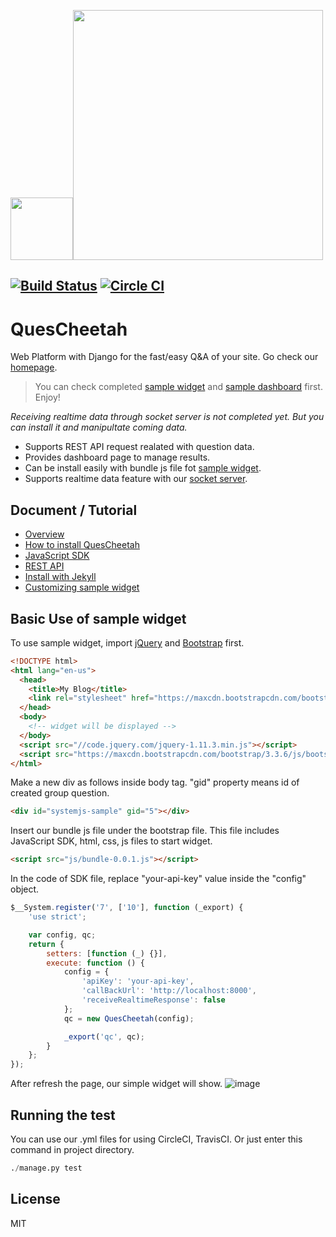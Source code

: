 <img src="./QuesCheetah/static/images/qc_logo.png" width="100"><img src="./QuesCheetah/static/images/quescheetah-logo.png" width="400">

[![Build Status](https://travis-ci.org/forMJ/QuesCheetah.svg?branch=master)](https://travis-ci.org/forMJ/QuesCheetah)
[![Circle CI](https://circleci.com/gh/forMJ/QuesCheetah.svg?style=svg)](https://circleci.com/gh/forMJ/QuesCheetah)
---
# QuesCheetah

Web Platform with Django for the fast/easy Q&A of your site. Go check our [homepage](http://www.quescheetah.com).

> You can check completed [sample widget](http://mingkim.github.io/programming/2016/02/04/SystemJS%EC%99%80-jspm/) and [sample dashboard](http://www.quescheetah.com/v1/dashboard/sample/overview) first. Enjoy!


*Receiving realtime data through socket server is not completed yet. But you can install it and manipultate coming data.*

* Supports REST API request realated with question data.
* Provides dashboard page to manage results.
* Can be install easily with bundle js file fot [sample widget](https://github.com/mingkim/QuesCheetah_sample).
* Supports realtime data feature with our [socket server](https://github.com/mingkim/QuesCheetah-socket). 

## Document / Tutorial

* [Overview](https://mingkim.gitbooks.io/quescheetah-tutorial/content/overview.html)
* [How to install QuesCheetah](https://mingkim.gitbooks.io/quescheetah-tutorial/content/install_local.html)
* [JavaScript SDK](https://mingkim.gitbooks.io/quescheetah-tutorial/content/js-SDK.html)
* [REST API](https://mingkim.gitbooks.io/quescheetah-document/content/)
* [Install with Jekyll](https://mingkim.gitbooks.io/quescheetah-tutorial/content/jekyll.html)
* [Customizing sample widget](https://mingkim.gitbooks.io/quescheetah-tutorial/content/customize-sample.html)
 

## Basic Use of sample widget

To use sample widget, import [jQuery](http://jquery.com/) and [Bootstrap](http://getbootstrap.com/) first.

```html
<!DOCTYPE html>
<html lang="en-us">
  <head>
    <title>My Blog</title>
    <link rel="stylesheet" href="https://maxcdn.bootstrapcdn.com/bootstrap/3.3.6/css/bootstrap.min.css" integrity="sha384-1q8mTJOASx8j1Au+a5WDVnPi2lkFfwwEAa8hDDdjZlpLegxhjVME1fgjWPGmkzs7" crossorigin="anonymous">
  </head>
  <body>
    <!-- widget will be displayed -->
  </body>
  <script src="//code.jquery.com/jquery-1.11.3.min.js"></script>
  <script src="https://maxcdn.bootstrapcdn.com/bootstrap/3.3.6/js/bootstrap.min.js" integrity="sha384-0mSbJDEHialfmuBBQP6A4Qrprq5OVfW37PRR3j5ELqxss1yVqOtnepnHVP9aJ7xS" crossorigin="anonymous"></script>
</html>
```

Make a new div as follows inside body tag. "gid" property means id of created group question.
```html
<div id="systemjs-sample" gid="5"></div>
```

Insert our bundle js file  under the bootstrap file. This file includes JavaScript SDK, html, css, js files to start widget. 
```html
<script src="js/bundle-0.0.1.js"></script>
```

In the code of SDK file, replace "your-api-key" value inside the "config" object.

```javascript
$__System.register('7', ['10'], function (_export) {
    'use strict';

    var config, qc;
    return {
        setters: [function (_) {}],
        execute: function () {
            config = {
                'apiKey': 'your-api-key',
                'callBackUrl': 'http://localhost:8000',
                'receiveRealtimeResponse': false
            };
            qc = new QuesCheetah(config);

            _export('qc', qc);
        }
    };
});
```

After refresh the page, our simple widget will show.
![image](http://i67.tinypic.com/98g1md.png)

## Running the test

You can use our .yml files for using CircleCI, TravisCI. Or just enter this command in project directory.
```python
./manage.py test
```

## License

MIT

